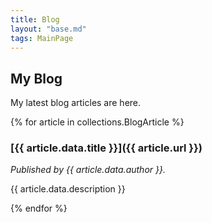 ```yaml
---
title: Blog
layout: "base.md"
tags: MainPage
---
```


## My Blog

My latest blog articles are here.

{% for article in collections.BlogArticle %}
  
  ### [{{ article.data.title }}]({{ article.url }})
  
  *Published by {{ article.data.author }}.*
  
  {{ article.data.description }}
  
{% endfor %}